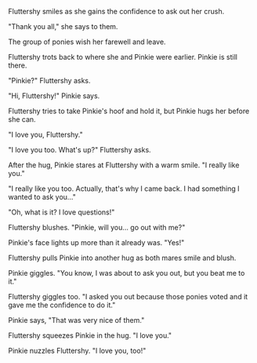 Fluttershy smiles as she gains the confidence to ask out her crush.

"Thank you all," she says to them.

The group of ponies wish her farewell and leave.

Fluttershy trots back to where she and Pinkie were earlier. Pinkie is still there.

"Pinkie?" Fluttershy asks.

"Hi, Fluttershy!" Pinkie says.

Fluttershy tries to take Pinkie's hoof and hold it, but Pinkie hugs her before she can.

"I love you, Fluttershy."

"I love you too. What's up?" Fluttershy asks.

After the hug, Pinkie stares at Fluttershy with a warm smile. "I really like you."

"I really like you too. Actually, that's why I came back. I had something I wanted to ask you…"

"Oh, what is it? I love questions!"

Fluttershy blushes. "Pinkie, will you… go out with me?"

Pinkie's face lights up more than it already was. "Yes!"

Fluttershy pulls Pinkie into another hug as both mares smile and blush.

Pinkie giggles. "You know, I was about to ask you out, but you beat me to it."

Fluttershy giggles too. "I asked you out because those ponies voted and it gave me the confidence to do it."

Pinkie says, "That was very nice of them."

Fluttershy squeezes Pinkie in the hug. "I love you."

Pinkie nuzzles Fluttershy. "I love you, too!"
